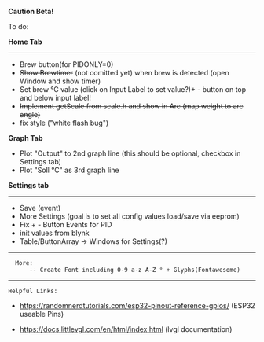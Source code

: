 
**Caution Beta!**

To do: 
      
  **Home Tab**
  ____
  - Brew button(for PIDONLY=0)
  - ~~Show Brewtimer~~ (not comitted yet) when brew is detected (open Window and show timer)
  - Set brew °C value (click on Input Label to set value?)+ - button on top and below input label!
  - ~~Implement getScale from scale.h and show in Arc (map weight to arc angle)~~
  - fix style ("white flash bug")
          
   **Graph Tab**
  - Plot "Output" to 2nd graph line (this should be optional, checkbox in Settings tab)
  - Plot "Soll °C" as 3rd graph line
         
   **Settings tab**
   ____
       
  - Save (event)
  - More Settings (goal is to set all config values load/save via eeprom)
  - Fix + - Button Events for PID
  - init values from blynk
  - Table/ButtonArray -> Windows for Settings(?)
  
___
      More: 
          -- Create Font including 0-9 a-z A-Z ° + Glyphs(Fontawesome)
                           
___      
	Helpful Links:


- https://randomnerdtutorials.com/esp32-pinout-reference-gpios/ (ESP32 useable Pins)


- https://docs.littlevgl.com/en/html/index.html (lvgl documentation)
